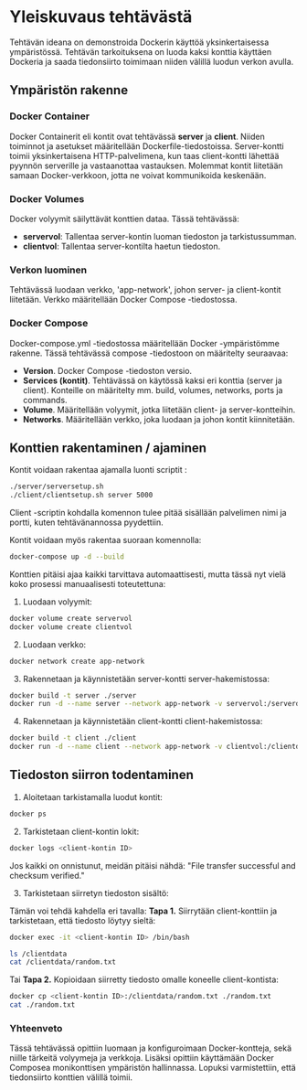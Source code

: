 # Yleiskuvaus tehtävästä

Tehtävän ideana on demonstroida Dockerin käyttöä yksinkertaisessa ympäristössä. Tehtävän tarkoituksena on luoda kaksi konttia käyttäen Dockeria ja saada tiedonsiirto toimimaan niiden välillä luodun verkon avulla.

## Ympäristön rakenne

### Docker Container

Docker Containerit eli kontit ovat tehtävässä **server** ja **client**.
Niiden toiminnot ja asetukset määritellään Dockerfile-tiedostoissa. Server-kontti toimii yksinkertaisena HTTP-palvelimena, kun taas client-kontti lähettää pyynnön serverille ja vastaanottaa vastauksen. Molemmat kontit liitetään samaan Docker-verkkoon, jotta ne voivat kommunikoida keskenään.

### Docker Volumes

Docker volyymit säilyttävät konttien dataa. Tässä tehtävässä:
- **servervol**: Tallentaa server-kontin luoman tiedoston ja tarkistussumman.
- **clientvol**: Tallentaa server-kontilta haetun tiedoston.

### Verkon luominen

Tehtävässä luodaan verkko, 'app-network', johon server- ja client-kontit liitetään. Verkko määritellään Docker Compose -tiedostossa.

### Docker Compose

Docker-compose.yml -tiedostossa määritellään Docker -ympäristömme rakenne. 
Tässä tehtävässä compose -tiedostoon on määritelty seuraavaa:
- **Version**. Docker Compose -tiedoston versio.
- **Services (kontit)**. Tehtävässä on käytössä kaksi eri konttia (server ja client). Konteille on määritelty mm. build, volumes, networks, ports ja commands.
- **Volume**. Määritellään volyymit, jotka liitetään client- ja server-kontteihin.
- **Networks**. Määritellään verkko, joka luodaan ja johon kontit kiinnitetään.

## Konttien rakentaminen / ajaminen

Kontit voidaan rakentaa ajamalla luonti scriptit :
```bash
./server/serversetup.sh
./client/clientsetup.sh server 5000
```
Client -scriptin kohdalla komennon tulee pitää sisällään palvelimen nimi ja portti, kuten tehtävänannossa pyydettiin.

Kontit voidaan myös rakentaa suoraan komennolla:
```bash
docker-compose up -d --build
```
Konttien pitäisi ajaa kaikki tarvittava automaattisesti, mutta tässä nyt vielä koko prosessi manuaalisesti toteutettuna:
 1. Luodaan volyymit:
```bash
docker volume create servervol
docker volume create clientvol
```
 2. Luodaan verkko:
```bash
docker network create app-network
```
 3. Rakennetaan ja käynnistetään server-kontti server-hakemistossa:
```bash
docker build -t server ./server
docker run -d --name server --network app-network -v servervol:/serverdata -p 5000:5000 server
```
 4. Rakennetaan ja käynnistetään client-kontti client-hakemistossa:
```bash
docker build -t client ./client
docker run -d --name client --network app-network -v clientvol:/clientdata client python client.py --server-url http://server:5000
```

## Tiedoston siirron todentaminen

1. Aloitetaan tarkistamalla luodut kontit:
```bash
docker ps
```

2. Tarkistetaan client-kontin lokit:
```bash
docker logs <client-kontin ID>
```

Jos kaikki on onnistunut, meidän pitäisi nähdä: "File transfer successful and checksum verified."

3. Tarkistetaan siirretyn tiedoston sisältö:

Tämän voi tehdä kahdella eri tavalla:
 **Tapa 1.** Siirrytään client-konttiin ja tarkistetaan, että tiedosto löytyy sieltä:
```bash
docker exec -it <client-kontin ID> /bin/bash

ls /clientdata
cat /clientdata/random.txt
```

 Tai **Tapa 2.** Kopioidaan siirretty tiedosto omalle koneelle client-kontista:
 ```bash
 docker cp <client-kontin ID>:/clientdata/random.txt ./random.txt
 cat ./random.txt
 ```

### Yhteenveto

Tässä tehtävässä opittiin luomaan ja konfiguroimaan Docker-kontteja, sekä niille tärkeitä volyymeja ja verkkoja. Lisäksi opittiin käyttämään Docker Composea monikonttisen ympäristön hallinnassa. Lopuksi varmistettiin, että tiedonsiirto konttien välillä toimii.
